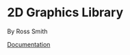 # 2D Graphics Library

By Ross Smith

[Documentation](https://captaincrowbar.github.io/rs-graphics-2d/)
